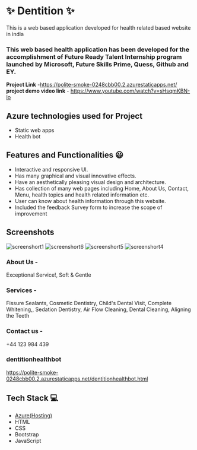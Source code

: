 

# ✨  Dentition ✨

This is a web based application developed for health related based website in india

### This web based health application has been developed for the accomplishment of Future Ready Talent Internship program launched by Microsoft, Future Skills Prime, Quess, Github and EY.


**Project Link** -https://polite-smoke-0248cbb00.2.azurestaticapps.net/
**project demo video link** - https://www.youtube.com/watch?v=sHsqmKBN-Io

## Azure technologies used for Project

- Static web apps
- Health bot

## Features and Functionalities 😃

- Interactive and responsive UI.
- Has many graphical and visual innovative effects.
- Have an aesthetically pleasing visual design and architecture.
- Has collection of many web pages including Home, About Us, Contact, Menu, health topics and health related information etc.
- User can know about health information through this website.
- Included the feedback Survey form to increase the scope of improvement 

## Screenshots
![screenshort1](https://user-images.githubusercontent.com/115787485/203600648-3921e2fd-216f-41b4-a311-2939b2a5f7e4.png)
![screenshort6](https://user-images.githubusercontent.com/115787485/203711021-e3b73c2b-4108-4f63-bf60-fc2dda10525b.png)
![screenshort5](https://user-images.githubusercontent.com/115787485/203711055-588c6a51-eab6-4b3f-a078-1511da121138.png)
![screenshort4](https://user-images.githubusercontent.com/115787485/203709316-f1f75af1-231c-4ad2-813c-42180499877a.png)
### About Us -
Exceptional Service!,
Soft & Gentle
### Services -
Fissure Sealants,
Cosmetic Dentistry,
Child's Dental Visit,
Complete Whitening,,
Sedation Dentistry,
Air Flow Cleaning,
Dental Cleaning,
Aligning the Teeth
### Contact us -
+44 123 984 439
### dentitionhealthbot
https://polite-smoke-0248cbb00.2.azurestaticapps.net/dentitionhealthbot.html
## Tech Stack 💻

- [Azure(Hosting)](https://azure.microsoft.com/en-in/features/azure-portal/)
- HTML
- CSS
- Bootstrap
- JavaScript
